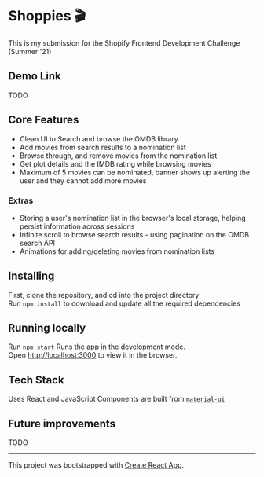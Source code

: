 # Shoppies 🎬

This is my submission for the Shopify Frontend Development Challenge (Summer '21)

## Demo Link
TODO

## Core Features
- Clean UI to Search and browse the OMDB library
- Add movies from search results to a nomination list
- Browse through, and remove movies from the nomination list
- Get plot details and the IMDB rating while browsing movies
- Maximum of 5 movies can be nominated, banner shows up alerting the user and they cannot add more movies

### Extras
- Storing a user's nomination list in the browser's local storage, helping persist information across sessions
- Infinite scroll to browse search results - using pagination on the OMDB search API
- Animations for adding/deleting movies from nomination lists

## Installing

First, clone the repository, and cd into the project directory  
Run `npm install` to download and update all the required dependencies

## Running locally

Run `npm start` 
Runs the app in the development mode.\
Open [http://localhost:3000](http://localhost:3000) to view it in the browser.

## Tech Stack

Uses React and JavaScript
Components are built from [`material-ui`](http://material-ui.com/)

## Future improvements

TODO

---
This project was bootstrapped with [Create React App](https://github.com/facebook/create-react-app).